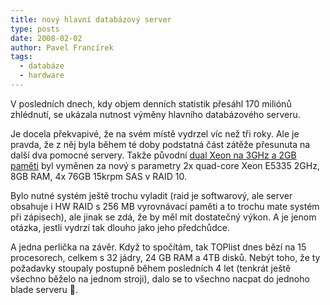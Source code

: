 ```yaml
---
title: nový hlavní databázový server
type: posts
date: 2008-02-02
author: Pavel Francírek
tags:
  - databáze
  - hardware
---
```

V posledních dnech, kdy objem denních statistik přesáhl 170 miliónů zhlédnutí, se ukázala nutnost výměny hlavního databázového serveru.

Je docela překvapivé, že na svém místě vydrzel víc než tři roky. Ale je pravda, že z něj byla během té doby podstatná část zátěže přesunuta na další dva pomocné servery.
Takže původní [dual Xeon na 3GHz a 2GB paměti](../toplist-zakulisi) byl vyměnen za nový s parametry 2x quad-core Xeon E5335 2GHz, 8GB RAM, 4x 76GB 15krpm SAS v RAID 10.

Bylo nutné systém ještě trochu vyladit (raid je softwarový, ale server obsahuje i HW RAID s 256 MB vyrovnávací paměti a to trochu mate systém při zápisech), ale jinak se zdá, že by měl mít dostatečný výkon. A je jenom otázka, jestli vydrzí tak dlouho jako jeho předchůdce.

A jedna perlička na závěr. Když to spočítám, tak TOPlist dnes bězí na 15 procesorech, celkem s 32 jádry, 24 GB RAM a 4TB disků. Nebýt toho, že ty požadavky stoupaly postupně během posledních 4 let (tenkrát ještě všechno běželo na jednom stroji), dalo se to všechno nacpat do jednoho blade serveru 🙂.